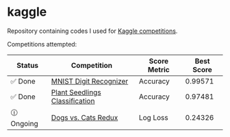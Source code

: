 # kaggle
Repository containing codes I used for [Kaggle competitions](https://www.kaggle.com). 

Competitions attempted:

| Status | Competition | Score Metric | Best Score |
| --- | --- | --- | --- |
| :white_check_mark: Done | [MNIST Digit Recognizer](https://www.kaggle.com/c/digit-recognizer) | Accuracy | 0.99571 |
| :white_check_mark: Done | [Plant Seedlings Classification](https://www.kaggle.com/c/plant-seedlings-classification) | Accuracy | 0.97481 |
| :clock1230: Ongoing | [Dogs vs. Cats Redux](https://www.kaggle.com/c/dogs-vs-cats-redux-kernels-edition) | Log Loss | 0.24326 |